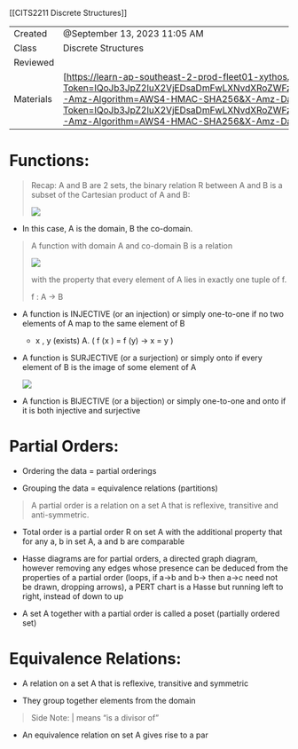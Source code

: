 [[CITS2211 Discrete Structures]]

|   |   |
|---|---|
|Created|@September 13, 2023 11:05 AM|
|Class|Discrete Structures|
|Reviewed||
|Materials|[https://learn-ap-southeast-2-prod-fleet01-xythos.content.blackboardcdn.com/5ddb108fe0c42/22796302?X-Blackboard-S3-Bucket=learn-ap-southeast-2-prod-fleet01-xythos&X-Blackboard-Expiration=1694595600000&X-Blackboard-Signature=PqgZqE70ur9bWo%2FNiNAvTcqauLPIqR71pS%2FlG7%2F4I5w%3D&X-Blackboard-Client-Id=301603&X-Blackboard-S3-Region=ap-southeast-2&response-cache-control=private%2C%20max-age%3D21600&response-content-disposition=inline%3B%20filename%2A%3DUTF-8%27%27wk07--functions%25281%2529.pdf&response-content-type=application%2Fpdf&X-Amz-Security-Token=IQoJb3JpZ2luX2VjEDsaDmFwLXNvdXRoZWFzdC0yIkYwRAIgFe8DPrgn6gYhPZFBX5yJDd0ncXiducphK1Va2Ad1SygCIDBub3S4C6x382wIACerylhBFibjXk33xZvv12dTxUWhKsIFCCQQABoMNTU2OTAzODYxMzYxIgwyHbQGteFGyyeXMCgqnwX%2B0n7vdtIC6YeAmahBiV9B0jZTyTC32dtNcZKW9kFT8hRxsj%2BzDsj6GiPNfOwb4aHippc7QbPXD751agg9Uv%2FQdUFTFuJSjv%2BooL35gLxfwHOpgjWb6TuIcxr3X3jFtf1O5CTu1NdvlM3rm9lO4uS5mlrf%2BZ5%2Bwppggez8d1oxWHqHzJ%2FQjOPmlfOQ%2BxRMeDGFLFcv%2BMkTcNizQu%2B%2BraxENMCD7FiZBC107Lpl%2Bkwtey%2F8eYSK%2FLB5yKBI7SNkc3%2FOX3AEnyOHCa0zZFE1sQbWRyMZa48WJNRoJyVrXwKmODoO5cALVjw98jFFANyFQzD%2FBTUgcsYm0drfP0Do3FtlvXz%2BJ47e%2BusXHtARxFJDsJ1xqzyZI0mXrFkXuqZkBBxiA4B6Ed9UORuPZy%2BfadKkucdivDTFNt0mN4umIhxYJrBIbEyNmDg8Ks90tV3rnCYoHFa0QvkOZ2tpHb1D9ZzwFT1ByXuYmZ9O9098fVhlaiZ%2BNENP5PQbCw9b0TA0K4Vx%2B86vzssvV5WRSYCjXhx2l6zz3BGh6f9i49FjQ5ozf8gYwJFJ2GYmFOEbYD4jWPWaQSuoKSshMd2Jf0XkZY%2BRyvCMN0ZQwE5s%2FmVBc9vba%2BWgmZKiAlDa9Isa0aIXCZgL65ABq2sIpsYM9O1xcGzx9z2QvxA%2BwsyhxAsdCRx03q9hy%2FMLqX1Zi3vB%2BrbGkr9Eo9WFB7wOIb%2BCQtd61O1yAHaTi9jK0JqehsW92LPWlnMrSt9uKuyEwOHO2MFTP3eOIrc4%2FsQOpu739pIkyu%2FjhRiKfw264i4bAme76qQaKYT%2FFpZQ%2FsFyBFIy93UdgdhVljoTN750myeuaCAj%2Bd1fipEbaac9jD4xzlGrmJmVCOg%2BWUNIMvv97h1maDuZzTDlu4SoBjqyAWwuAfmcdvDp7R8cAwRkOtyhyBJpdYJ3ml%2FPE8gI8Xm0LTXSIsws21G4unuT%2Fc26kwCfCVygIVlVZJcU5pacrk5j0s2Gpw%2BvU8GzoB2Upkv6ROqc6%2B%2BdnRIbWanHTqU9ghBmmXpYmPpmE3hRwKftRQYLUzSkN3jtyNeA%2Bd4kW2D7LnsqDZiDjs48T9jll8QVdPAyt9evtmVp7VFuI0g3z8k095SQmJvSCSTBTJY%2FQOLAZyo%3D&X-Amz-Algorithm=AWS4-HMAC-SHA256&X-Amz-Date=20230913T030000Z&X-Amz-SignedHeaders=host&X-Amz-Expires=21600&X-Amz-Credential=ASIAYDKQORRY2CCWOCD2%2F20230913%2Fap-southeast-2%2Fs3%2Faws4_request&X-Amz-Signature=ff2b508076aeb995a6fa6b2835884800630d803f5574a8be1c8d403d7729a5a6](https://learn-ap-southeast-2-prod-fleet01-xythos.content.blackboardcdn.com/5ddb108fe0c42/22796302?X-Blackboard-S3-Bucket=learn-ap-southeast-2-prod-fleet01-xythos&X-Blackboard-Expiration=1694595600000&X-Blackboard-Signature=PqgZqE70ur9bWo%2FNiNAvTcqauLPIqR71pS%2FlG7%2F4I5w%3D&X-Blackboard-Client-Id=301603&X-Blackboard-S3-Region=ap-southeast-2&response-cache-control=private%2C%20max-age%3D21600&response-content-disposition=inline%3B%20filename%2A%3DUTF-8%27%27wk07--functions%25281%2529.pdf&response-content-type=application%2Fpdf&X-Amz-Security-Token=IQoJb3JpZ2luX2VjEDsaDmFwLXNvdXRoZWFzdC0yIkYwRAIgFe8DPrgn6gYhPZFBX5yJDd0ncXiducphK1Va2Ad1SygCIDBub3S4C6x382wIACerylhBFibjXk33xZvv12dTxUWhKsIFCCQQABoMNTU2OTAzODYxMzYxIgwyHbQGteFGyyeXMCgqnwX%2B0n7vdtIC6YeAmahBiV9B0jZTyTC32dtNcZKW9kFT8hRxsj%2BzDsj6GiPNfOwb4aHippc7QbPXD751agg9Uv%2FQdUFTFuJSjv%2BooL35gLxfwHOpgjWb6TuIcxr3X3jFtf1O5CTu1NdvlM3rm9lO4uS5mlrf%2BZ5%2Bwppggez8d1oxWHqHzJ%2FQjOPmlfOQ%2BxRMeDGFLFcv%2BMkTcNizQu%2B%2BraxENMCD7FiZBC107Lpl%2Bkwtey%2F8eYSK%2FLB5yKBI7SNkc3%2FOX3AEnyOHCa0zZFE1sQbWRyMZa48WJNRoJyVrXwKmODoO5cALVjw98jFFANyFQzD%2FBTUgcsYm0drfP0Do3FtlvXz%2BJ47e%2BusXHtARxFJDsJ1xqzyZI0mXrFkXuqZkBBxiA4B6Ed9UORuPZy%2BfadKkucdivDTFNt0mN4umIhxYJrBIbEyNmDg8Ks90tV3rnCYoHFa0QvkOZ2tpHb1D9ZzwFT1ByXuYmZ9O9098fVhlaiZ%2BNENP5PQbCw9b0TA0K4Vx%2B86vzssvV5WRSYCjXhx2l6zz3BGh6f9i49FjQ5ozf8gYwJFJ2GYmFOEbYD4jWPWaQSuoKSshMd2Jf0XkZY%2BRyvCMN0ZQwE5s%2FmVBc9vba%2BWgmZKiAlDa9Isa0aIXCZgL65ABq2sIpsYM9O1xcGzx9z2QvxA%2BwsyhxAsdCRx03q9hy%2FMLqX1Zi3vB%2BrbGkr9Eo9WFB7wOIb%2BCQtd61O1yAHaTi9jK0JqehsW92LPWlnMrSt9uKuyEwOHO2MFTP3eOIrc4%2FsQOpu739pIkyu%2FjhRiKfw264i4bAme76qQaKYT%2FFpZQ%2FsFyBFIy93UdgdhVljoTN750myeuaCAj%2Bd1fipEbaac9jD4xzlGrmJmVCOg%2BWUNIMvv97h1maDuZzTDlu4SoBjqyAWwuAfmcdvDp7R8cAwRkOtyhyBJpdYJ3ml%2FPE8gI8Xm0LTXSIsws21G4unuT%2Fc26kwCfCVygIVlVZJcU5pacrk5j0s2Gpw%2BvU8GzoB2Upkv6ROqc6%2B%2BdnRIbWanHTqU9ghBmmXpYmPpmE3hRwKftRQYLUzSkN3jtyNeA%2Bd4kW2D7LnsqDZiDjs48T9jll8QVdPAyt9evtmVp7VFuI0g3z8k095SQmJvSCSTBTJY%2FQOLAZyo%3D&X-Amz-Algorithm=AWS4-HMAC-SHA256&X-Amz-Date=20230913T030000Z&X-Amz-SignedHeaders=host&X-Amz-Expires=21600&X-Amz-Credential=ASIAYDKQORRY2CCWOCD2%2F20230913%2Fap-southeast-2%2Fs3%2Faws4_request&X-Amz-Signature=ff2b508076aeb995a6fa6b2835884800630d803f5574a8be1c8d403d7729a5a6)|

# Functions:

> Recap: A and B are 2 sets, the binary relation R between A and B is a subset of the Cartesian product of A and B:
> 
> [![](Week%207%20-%20Funcs%20&%20Partial%20Orders%20Equivalence%20Relati%204abb7af56c444789adf85246d92e3a01/Untitled.png)](Week%207%20-%20Funcs%20&%20Partial%20Orders%20Equivalence%20Relati%204abb7af56c444789adf85246d92e3a01/Untitled.png)

- In this case, A is the domain, B the co-domain.

> A function with domain A and co-domain B is a relation
> 
> [![](Week%207%20-%20Funcs%20&%20Partial%20Orders%20Equivalence%20Relati%204abb7af56c444789adf85246d92e3a01/Untitled%201.png)](Week%207%20-%20Funcs%20&%20Partial%20Orders%20Equivalence%20Relati%204abb7af56c444789adf85246d92e3a01/Untitled%201.png)
> 
> with the property that every element of A lies in exactly one tuple of f.
> 
> f : A → B

- A function is INJECTIVE (or an injection) or simply one-to-one if no two elements of A map to the same element of B
    - x , y (exists) A. ( f (x ) = f (y) → x = y )

- A function is SURJECTIVE (or a surjection) or simply onto if every element of B is the image of some element of A
    
    [![](Week%207%20-%20Funcs%20&%20Partial%20Orders%20Equivalence%20Relati%204abb7af56c444789adf85246d92e3a01/Untitled%202.png)](Week%207%20-%20Funcs%20&%20Partial%20Orders%20Equivalence%20Relati%204abb7af56c444789adf85246d92e3a01/Untitled%202.png)
    

- A function is BIJECTIVE (or a bijection) or simply one-to-one and onto if it is both injective and surjective

# Partial Orders:

- Ordering the data = partial orderings

- Grouping the data = equivalence relations (partitions)

> A partial order is a relation on a set A that is reflexive, transitive and anti-symmetric.

- Total order is a partial order R on set A with the additional property that for any a, b in set A, a and b are comparable

- Hasse diagrams are for partial orders, a directed graph diagram, however removing any edges whose presence can be deduced from the properties of a partial order (loops, if a→b and b→ then a→c need not be drawn, dropping arrows), a PERT chart is a Hasse but running left to right, instead of down to up

- A set A together with a partial order is called a poset (partially ordered set)

# Equivalence Relations:

- A relation on a set A that is reflexive, transitive and symmetric

- They group together elements from the domain

> Side Note: | means “is a divisor of”

- An equivalence relation on set A gives rise to a par